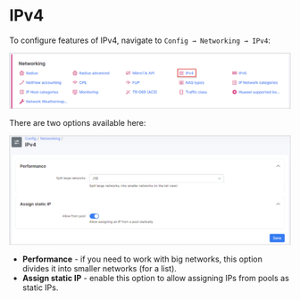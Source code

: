 IPv4
====

To configure  features of IPv4, navigate to `Config → Networking → IPv4`:

![Menu](icon.png)


There are two options available here:

![IPv4 settigns](config.png)

* **Performance** - if you need to work with big networks, this option divides it into smaller networks (for a list).
* **Assign static IP** -  enable this option to allow assigning IPs from pools as static IPs.
